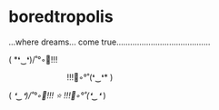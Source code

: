 boredtropolis
=============

...where dreams... come true.........................................

( *❛‿❛)/˚°◦:octopus:!!!

&nbsp;&nbsp;&nbsp;&nbsp;&nbsp;&nbsp;&nbsp;&nbsp;&nbsp;&nbsp;&nbsp;&nbsp;&nbsp;&nbsp;&nbsp;&nbsp;&nbsp;&nbsp;&nbsp;&nbsp;&nbsp;&nbsp;&nbsp;&nbsp;&nbsp;&nbsp;!!!:octopus:◦°˚\(❛‿❛* )

( *❛‿❛)/˚°◦:octopus:!!! :star: !!!:octopus:◦°˚\(❛‿❛* )
